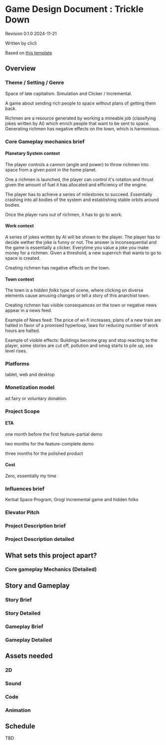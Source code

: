 # Game Design Document : Trickle Down

Revision 0.1.0 2024-11-21

Written by clicli

Based on [this template](https://docs.google.com/document/d/1axeeBWp683LPU8gCBQQqmquHMYHuG3uhNTN0LjSJBKk/mobilebasic#h.rdb2xo3rjh0s)

## Overview

### Theme / Setting / Genre

Space of late capitalism. Simulation and Clicker / Incremental.

A game about sending rich people to space without plans of getting them back.

Richmen are a resource generated by working a mineable job (classifying jokes written by AI) which
enrich people that want to be sent to space. Generating richmen has negative effects on the town,
which is harmonious.

### Core Gameplay mechanics brief

#### Planetary System context

The player controls a cannon (angle and power) to throw richmen into space from a given point in the home planet.

One a richmen is launched, the player can control it's rotation and thrust given the amount of fuel
it has allocated and efficiency of the engine.

The player has to achieve a series of milestones to succeed. Essentially crashing into all bodies of 
the system and establishing stable orbits around bodies.

Once the player runs out of richmen, it has to go to work.

#### Work context

A series of jokes written by AI will be shown to the player. The player has to decide wether the joke
is funny or not. The answer is inconsequential and the game is essentially a clicker. Everytime you
value a joke you make money for a richmen. Given a threshold, a new superrich that wants to go to space
is created.

Creating richmen has negative effects on the town.

#### Town context 

The town is a _hidden folks_ type of scene, where clicking on diverse elements cause amusing changes
or tell a story of this anarchist town.

Creating richmen has visible consequences on the town or negative news appear in a news feed.

Example of News feed:
The price of wi-fi increases, plans of a new train are halted in favor of a promised hyperloop,
laws for reducing number of work hours are halted.

Example of visible effects:
Buildings become gray and stop reacting to the player, some stories are cut off, pollution and smog
starts to pile up, sea level rises.

### Platforms

tablet, web and desktop

### Monetization model

ad fairy or voluntary donation.

### Project Scope

#### ETA

one month before the first feature-partial demo

two months for the feature-complete demo

three months for the polished product

#### Cost

Zero, essentially my time

### Influences brief

Kerbal Space Program, Grogl Incremental game and hidden folks

### Elevator Pitch

### Project Description brief

### Project Description detailed

## What sets this project apart?

### Core gameplay Mechanics (Detailed)

## Story and Gameplay

### Story Brief

### Story Detailed

### Gameplay Brief

### Gameplay Detailed

## Assets needed

### 2D

### Sound

### Code

### Animation

## Schedule

TBD
